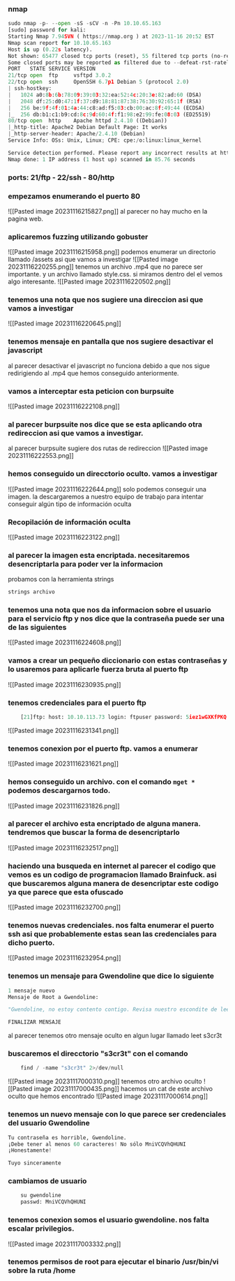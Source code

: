### nmap
```python
sudo nmap -p- --open -sS -sCV -n -Pn 10.10.65.163
[sudo] password for kali: 
Starting Nmap 7.94SVN ( https://nmap.org ) at 2023-11-16 20:52 EST
Nmap scan report for 10.10.65.163
Host is up (0.22s latency).
Not shown: 65477 closed tcp ports (reset), 55 filtered tcp ports (no-response)
Some closed ports may be reported as filtered due to --defeat-rst-ratelimit
PORT   STATE SERVICE VERSION
21/tcp open  ftp     vsftpd 3.0.2
22/tcp open  ssh     OpenSSH 6.7p1 Debian 5 (protocol 2.0)
| ssh-hostkey: 
|   1024 a0:8b:6b:78:09:39:03:32:ea:52:4c:20:3e:82:ad:60 (DSA)
|   2048 df:25:d0:47:1f:37:d9:18:81:87:38:76:30:92:65:1f (RSA)
|   256 be:9f:4f:01:4a:44:c8:ad:f5:03:cb:00:ac:8f:49:44 (ECDSA)
|_  256 db:b1:c1:b9:cd:8c:9d:60:4f:f1:98:e2:99:fe:08:03 (ED25519)
80/tcp open  http    Apache httpd 2.4.10 ((Debian))
|_http-title: Apache2 Debian Default Page: It works
|_http-server-header: Apache/2.4.10 (Debian)
Service Info: OSs: Unix, Linux; CPE: cpe:/o:linux:linux_kernel

Service detection performed. Please report any incorrect results at https://nmap.org/submit/ .
Nmap done: 1 IP address (1 host up) scanned in 85.76 seconds
```
### ports: 21/ftp - 22/ssh - 80/http
### empezamos enumerando el puerto 80
![[Pasted image 20231116215827.png]]
al parecer no hay mucho en la pagina web. 

### aplicaremos fuzzing utilizando gobuster
![[Pasted image 20231116215958.png]]
podemos enumerar un directorio llamado /assets asi que vamos a investigar
![[Pasted image 20231116220255.png]]
tenemos un archivo .mp4 que no parece ser importante. y un archivo llamado style.css. si miramos dentro del el vemos algo interesante. 
![[Pasted image 20231116220502.png]]
### tenemos una nota que nos sugiere una direccion asi que vamos a investigar
![[Pasted image 20231116220645.png]]
### tenemos mensaje en pantalla que nos sugiere desactivar el javascript
al parecer desactivar el javascript no funciona debido a que nos sigue redirigiendo al .mp4 que hemos conseguido anteriormente.

### vamos a interceptar esta peticion con burpsuite
![[Pasted image 20231116222108.png]]
### al parecer burpsuite nos dice que se esta aplicando otra redireccion asi que vamos a investigar.
al parecer burpsuite sugiere dos rutas de redireccion
![[Pasted image 20231116222553.png]]
### hemos conseguido un direcctorio oculto. vamos a investigar
![[Pasted image 20231116222644.png]]
solo podemos conseguir una imagen. la descargaremos a nuestro equipo de trabajo para intentar conseguir algún tipo de información oculta 
### Recopilación de información oculta
![[Pasted image 20231116223122.png]]
### al parecer la imagen esta encriptada. necesitaremos desencriptarla para poder ver la informacion
probamos con la herramienta strings
```python
strings archivo
```
### tenemos una nota que nos da informacion sobre el usuario para el servicio ftp y nos dice que la contraseña puede ser una de las siguientes
![[Pasted image 20231116224608.png]]
### vamos a crear un pequeño diccionario con estas contraseñas y lo usaremos para aplicarle fuerza bruta al puerto ftp
![[Pasted image 20231116230935.png]]
### tenemos credenciales para el puerto ftp
```python
	[21]ftp: host: 10.10.113.73 login: ftpuser password: 5iez1wGXKfPKQ
```
![[Pasted image 20231116231341.png]]
### tenemos conexion por el puerto ftp. vamos a enumerar
![[Pasted image 20231116231621.png]]
### hemos conseguido un archivo. con el comando `mget *`  podemos descargarnos todo.
![[Pasted image 20231116231826.png]]
### al parecer el archivo esta encriptado de alguna manera. tendremos que buscar la forma de desencriptarlo
![[Pasted image 20231116232517.png]]
### haciendo una busqueda en internet al parecer el codigo que vemos es un codigo de programacion llamado Brainfuck. asi que buscaremos alguna manera de desencriptar este codigo ya que parece que esta ofuscado
![[Pasted image 20231116232700.png]]

### tenemos nuevas credenciales. nos falta enumerar el puerto ssh asi que probablemente estas sean las credenciales para dicho puerto.
![[Pasted image 20231116232954.png]]
### tenemos un mensaje para Gwendoline que dice lo siguiente
```python
1 mensaje nuevo
Mensaje de Root a Gwendoline:

"Gwendoline, no estoy contento contigo. Revisa nuestro escondite de leet s3cr3t. Te dejé un mensaje oculto allí".

FINALIZAR MENSAJE
```
al parecer tenemos otro mensaje oculto en algun lugar llamado leet s3cr3t

### buscaremos el direcctorio "s3cr3t" con el comando
```python
	find / -name "s3cr3t" 2>/dev/null
```
![[Pasted image 20231117000310.png]]
tenemos otro archivo oculto
![[Pasted image 20231117000435.png]]
hacemos un cat de este archivo oculto que hemos encontrado
![[Pasted image 20231117000614.png]]
### tenemos un nuevo mensaje con lo que parece ser credenciales del usuario Gwendoline
```python
Tu contraseña es horrible, Gwendoline.
¡Debe tener al menos 60 caracteres! No sólo MniVCQVhQHUNI
¡Honestamente!

Tuyo sinceramente
```
### cambiamos de usuario
```python
	su gwendoline
	passwd: MniVCQVhQHUNI
```
### tenemos conexion somos el usuario gwendoline. nos falta escalar privilegios.
![[Pasted image 20231117003332.png]]
### tenemos permisos de root para ejecutar el binario /usr/bin/vi sobre la ruta /home